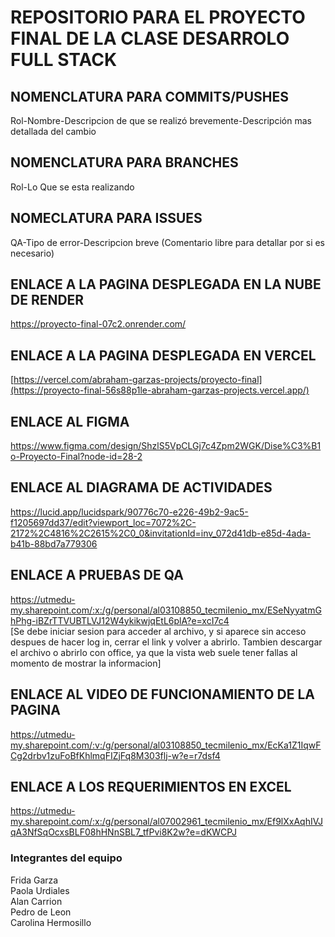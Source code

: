 # REPOSITORIO PARA EL PROYECTO FINAL DE LA CLASE DESARROLO FULL STACK
## NOMENCLATURA PARA COMMITS/PUSHES
Rol-Nombre-Descripcion de que se realizó brevemente-Descripción mas detallada del cambio

## NOMENCLATURA PARA BRANCHES
Rol-Lo Que se esta realizando

## NOMECLATURA PARA ISSUES
QA-Tipo de error-Descripcion breve (Comentario libre para detallar por si es necesario)

## ENLACE A LA PAGINA DESPLEGADA EN LA NUBE DE RENDER
https://proyecto-final-07c2.onrender.com/

## ENLACE A LA PAGINA DESPLEGADA EN VERCEL
[https://vercel.com/abraham-garzas-projects/proyecto-final](https://proyecto-final-56s88p1le-abraham-garzas-projects.vercel.app/)

## ENLACE AL FIGMA
https://www.figma.com/design/ShzlS5VpCLGj7c4Zpm2WGK/Dise%C3%B1o-Proyecto-Final?node-id=28-2

## ENLACE AL DIAGRAMA DE ACTIVIDADES
https://lucid.app/lucidspark/90776c70-e226-49b2-9ac5-f1205697dd37/edit?viewport_loc=7072%2C-2172%2C4816%2C2615%2C0_0&invitationId=inv_072d41db-e85d-4ada-b41b-88bd7a779306

## ENLACE A PRUEBAS DE QA
https://utmedu-my.sharepoint.com/:x:/g/personal/al03108850_tecmilenio_mx/ESeNyyatmGhPhg-iBZrTTVUBTLVJ12W4ykikwjqEtL6plA?e=xcI7c4 <br />
[Se debe iniciar sesion para acceder al archivo, y si aparece sin acceso despues de hacer log in, cerrar el link y volver a abrirlo. Tambien descargar el archivo o abrirlo con office, ya que la vista web suele tener fallas al momento de mostrar la informacion]

## ENLACE AL VIDEO DE FUNCIONAMIENTO DE LA PAGINA
https://utmedu-my.sharepoint.com/:v:/g/personal/al03108850_tecmilenio_mx/EcKa1Z1IqwFCg2drbv1zuFoBfKhlmqFIZjFq8M303flj-w?e=r7dsf4

## ENLACE A LOS REQUERIMIENTOS EN EXCEL
https://utmedu-my.sharepoint.com/:x:/g/personal/al07002961_tecmilenio_mx/Ef9lXxAqhIVJqA3NfSqOcxsBLF08hHNnSBL7_tfPvi8K2w?e=dKWCPJ

### Integrantes del equipo
Frida Garza <br />
Paola Urdiales <br />
Alan Carrion <br />
Pedro de Leon <br />
Carolina Hermosillo <br />
